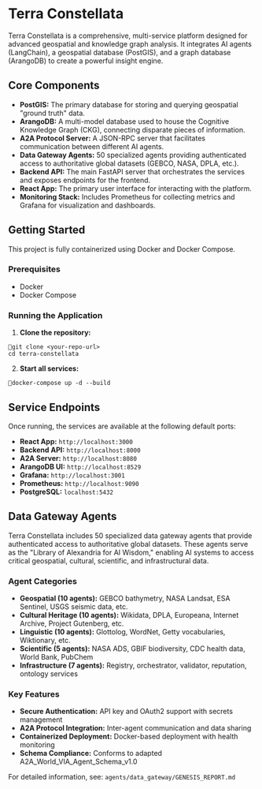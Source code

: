 # **Terra Constellata**

Terra Constellata is a comprehensive, multi-service platform designed for advanced geospatial and knowledge graph analysis. It integrates AI agents (LangChain), a geospatial database (PostGIS), and a graph database (ArangoDB) to create a powerful insight engine.

## **Core Components**

* **PostGIS:** The primary database for storing and querying geospatial "ground truth" data.
* **ArangoDB:** A multi-model database used to house the Cognitive Knowledge Graph (CKG), connecting disparate pieces of information.
* **A2A Protocol Server:** A JSON-RPC server that facilitates communication between different AI agents.
* **Data Gateway Agents:** 50 specialized agents providing authenticated access to authoritative global datasets (GEBCO, NASA, DPLA, etc.).
* **Backend API:** The main FastAPI server that orchestrates the services and exposes endpoints for the frontend.
* **React App:** The primary user interface for interacting with the platform.
* **Monitoring Stack:** Includes Prometheus for collecting metrics and Grafana for visualization and dashboards.

## **Getting Started**

This project is fully containerized using Docker and Docker Compose.

### **Prerequisites**

* Docker  
* Docker Compose

### **Running the Application**

1. **Clone the repository:**

```
git clone <your-repo-url>
cd terra-constellata
```

2.   
   **Start all services:**

```
docker-compose up -d --build
```

## **Service Endpoints**

Once running, the services are available at the following default ports:

* **React App:** `http://localhost:3000`  
* **Backend API:** `http://localhost:8000`  
* **A2A Server:** `http://localhost:8080`  
* **ArangoDB UI:** `http://localhost:8529`  
* **Grafana:** `http://localhost:3001`  
* **Prometheus:** `http://localhost:9090`  
* **PostgreSQL:** `localhost:5432`

## **Data Gateway Agents**

Terra Constellata includes 50 specialized data gateway agents that provide authenticated access to authoritative global datasets. These agents serve as the "Library of Alexandria for AI Wisdom," enabling AI systems to access critical geospatial, cultural, scientific, and infrastructural data.

### **Agent Categories**
- **Geospatial (10 agents):** GEBCO bathymetry, NASA Landsat, ESA Sentinel, USGS seismic data, etc.
- **Cultural Heritage (10 agents):** Wikidata, DPLA, Europeana, Internet Archive, Project Gutenberg, etc.
- **Linguistic (10 agents):** Glottolog, WordNet, Getty vocabularies, Wiktionary, etc.
- **Scientific (5 agents):** NASA ADS, GBIF biodiversity, CDC health data, World Bank, PubChem
- **Infrastructure (7 agents):** Registry, orchestrator, validator, reputation, ontology services

### **Key Features**
- **Secure Authentication:** API key and OAuth2 support with secrets management
- **A2A Protocol Integration:** Inter-agent communication and data sharing
- **Containerized Deployment:** Docker-based deployment with health monitoring
- **Schema Compliance:** Conforms to adapted A2A_World_VIA_Agent_Schema_v1.0

For detailed information, see: `agents/data_gateway/GENESIS_REPORT.md`


